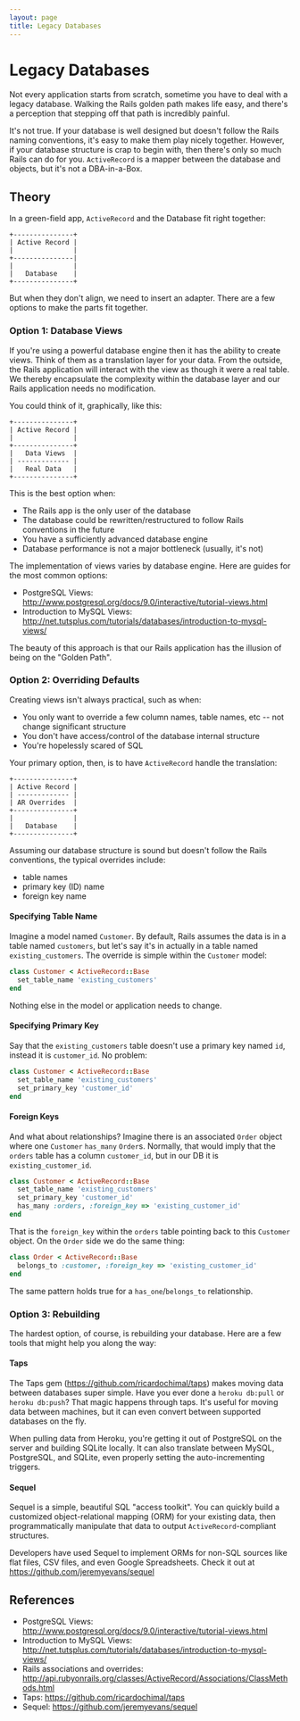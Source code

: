 ```yaml
---
layout: page
title: Legacy Databases
---
```


# Legacy Databases

Not every application starts from scratch, sometime you have to deal with a legacy database. Walking the Rails golden path makes life easy, and there's a perception that stepping off that path is incredibly painful. 

It's not true. If your database is well designed but doesn't follow the Rails naming conventions, it's easy to make them play nicely together. However, if your database structure is crap to begin with, then there's only so much Rails can do for you. `ActiveRecord` is a mapper between the database and objects, but it's not a DBA-in-a-Box.

## Theory

In a green-field app, `ActiveRecord` and the Database fit right together:

```
+---------------+
| Active Record |
|               |
+---------------|
|               |
|   Database    |
+---------------+
```

But when they don't align, we need to insert an adapter. There are a few options to make the parts fit together. 

### Option 1: Database Views

If you're using a powerful database engine then it has the ability to create views. Think of them as a translation layer for your data. From the outside, the Rails application will interact with the view as though it were a real table. We thereby encapsulate the complexity within the database layer and our Rails application needs no modification.

You could think of it, graphically, like this:

```
+---------------+
| Active Record |
|               |
+---------------+
|   Data Views  |
| ------------- |
|   Real Data   |
+---------------+
```

This is the best option when:

* The Rails app is the only user of the database
* The database could be rewritten/restructured to follow Rails conventions in the future
* You have a sufficiently advanced database engine
* Database performance is not a major bottleneck (usually, it's not)

The implementation of views varies by database engine. Here are guides for the most common options:

* PostgreSQL Views: http://www.postgresql.org/docs/9.0/interactive/tutorial-views.html
* Introduction to MySQL Views: http://net.tutsplus.com/tutorials/databases/introduction-to-mysql-views/

The beauty of this approach is that our Rails application has the illusion of being on the "Golden Path".

### Option 2: Overriding Defaults

Creating views isn't always practical, such as when:

* You only want to override a few column names, table names, etc -- not change significant structure
* You don't have access/control of the database internal structure
* You're hopelessly scared of SQL

Your primary option, then, is to have `ActiveRecord` handle the translation:

```
+---------------+
| Active Record |
| ------------- |
| AR Overrides  |
+---------------+
|               |
|   Database    |
+---------------+
```

Assuming our database structure is sound but doesn't follow the Rails conventions, the typical overrides include:

* table names
* primary key (ID) name
* foreign key name

#### Specifying Table Name

Imagine a model named `Customer`. By default, Rails assumes the data is in a table named `customers`, but let's say it's in actually in a table named `existing_customers`. The override is simple within the `Customer` model:

```ruby
class Customer < ActiveRecord::Base
  set_table_name 'existing_customers'
end
```

Nothing else in the model or application needs to change.

#### Specifying Primary Key

Say that the `existing_customers` table doesn't use a primary key named `id`, instead it is `customer_id`. No problem:

```ruby
class Customer < ActiveRecord::Base
  set_table_name 'existing_customers'
  set_primary_key 'customer_id'
end
```

#### Foreign Keys

And what about relationships? Imagine there is an associated `Order` object where one `Customer` `has_many` `Order`s. Normally, that would imply that the `orders` table has a column `customer_id`, but in our DB it is `existing_customer_id`.

```ruby
class Customer < ActiveRecord::Base
  set_table_name 'existing_customers'
  set_primary_key 'customer_id'
  has_many :orders, :foreign_key => 'existing_customer_id'
end
```

That is the `foreign_key` within the `orders` table pointing back to this `Customer` object. On the `Order` side we do the same thing:

```ruby
class Order < ActiveRecord::Base
  belongs_to :customer, :foreign_key => 'existing_customer_id'
end
```

The same pattern holds true for a `has_one`/`belongs_to` relationship.

### Option 3: Rebuilding

The hardest option, of course, is rebuilding your database. Here are a few tools that might help you along the way:

#### Taps

The Taps gem (https://github.com/ricardochimal/taps) makes moving data between databases super simple. Have you ever done a `heroku db:pull` or `heroku db:push`? That magic happens through taps. It's useful for moving data between machines, but it can even convert between supported databases on the fly. 

When pulling data from Heroku, you're getting it out of PostgreSQL on the server and building SQLite locally. It can also translate between MySQL, PostgreSQL, and SQLite, even properly setting the auto-incrementing triggers. 

#### Sequel

Sequel is a simple, beautiful SQL "access toolkit". You can quickly build a customized object-relational mapping (ORM) for your existing data, then programmatically manipulate that data to output `ActiveRecord`-compliant structures. 

Developers have used Sequel to implement ORMs for non-SQL sources like flat files, CSV files, and even Google Spreadsheets. Check it out at https://github.com/jeremyevans/sequel

## References

* PostgreSQL Views: http://www.postgresql.org/docs/9.0/interactive/tutorial-views.html
* Introduction to MySQL Views: http://net.tutsplus.com/tutorials/databases/introduction-to-mysql-views/
* Rails associations and overrides: http://api.rubyonrails.org/classes/ActiveRecord/Associations/ClassMethods.html
* Taps: https://github.com/ricardochimal/taps
* Sequel: https://github.com/jeremyevans/sequel
